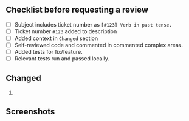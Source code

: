 ## Checklist before requesting a review

- [ ] Subject includes ticket number as `[#123] Verb in past tense.`
- [ ] Ticket number `#123` added to description
- [ ] Added context in `Changed` section
- [ ] Self-reviewed code and commented in commented complex areas.
- [ ] Added tests for fix/feature.
- [ ] Relevant tests run and passed locally.

## Changed

1.

## Screenshots
